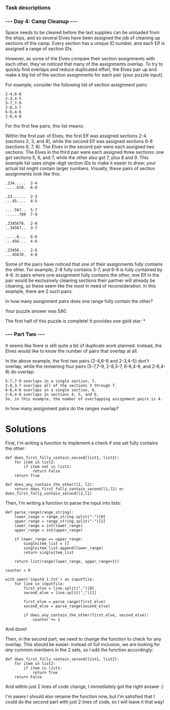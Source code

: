 ### Task descriptions

### --- Day 4: Camp Cleanup ---
Space needs to be cleared before the last supplies can be unloaded from the ships, and so several Elves have been assigned the job of cleaning up sections of the camp. Every section has a unique ID number, and each Elf is assigned a range of section IDs.

However, as some of the Elves compare their section assignments with each other, they've noticed that many of the assignments overlap. To try to quickly find overlaps and reduce duplicated effort, the Elves pair up and make a big list of the section assignments for each pair (your puzzle input).

For example, consider the following list of section assignment pairs:
```
2-4,6-8
2-3,4-5
5-7,7-9
2-8,3-7
6-6,4-6
2-6,4-8
```
For the first few pairs, this list means:

Within the first pair of Elves, the first Elf was assigned sections 2-4 (sections 2, 3, and 4), while the second Elf was assigned sections 6-8 (sections 6, 7, 8).
The Elves in the second pair were each assigned two sections.
The Elves in the third pair were each assigned three sections: one got sections 5, 6, and 7, while the other also got 7, plus 8 and 9.
This example list uses single-digit section IDs to make it easier to draw; your actual list might contain larger numbers. Visually, these pairs of section assignments look like this:
```
.234.....  2-4
.....678.  6-8

.23......  2-3
...45....  4-5

....567..  5-7
......789  7-9

.2345678.  2-8
..34567..  3-7

.....6...  6-6
...456...  4-6

.23456...  2-6
...45678.  4-8
```
Some of the pairs have noticed that one of their assignments fully contains the other. For example, 2-8 fully contains 3-7, and 6-6 is fully contained by 4-6. In pairs where one assignment fully contains the other, one Elf in the pair would be exclusively cleaning sections their partner will already be cleaning, so these seem like the most in need of reconsideration. In this example, there are 2 such pairs.

In how many assignment pairs does one range fully contain the other?

Your puzzle answer was 580.

The first half of this puzzle is complete! It provides one gold star: *

### --- Part Two ---
It seems like there is still quite a bit of duplicate work planned. Instead, the Elves would like to know the number of pairs that overlap at all.

In the above example, the first two pairs (2-4,6-8 and 2-3,4-5) don't overlap, while the remaining four pairs (5-7,7-9, 2-8,3-7, 6-6,4-6, and 2-6,4-8) do overlap:
```
5-7,7-9 overlaps in a single section, 7.
2-8,3-7 overlaps all of the sections 3 through 7.
6-6,4-6 overlaps in a single section, 6.
2-6,4-8 overlaps in sections 4, 5, and 6.
So, in this example, the number of overlapping assignment pairs is 4.
```
In how many assignment pairs do the ranges overlap?

# Solutions

First, I'm writing a function to implement a check if one set fully contains the other:

```
def does_first_fully_contain_second(list1, list2):
    for item in list2:
        if item not in list1:
            return False
    return True
        
def does_any_contain_the_other(l1, l2):
    return does_first_fully_contain_second(l1,l2) or does_first_fully_contain_second(l2,l1)
```

Then, I'm writing a function to parse the input into lists:

```
def parse_range(range_string):
    lower_range = range_string.split("-")[0]
    upper_range = range_string.split("-")[1]
    lower_range = int(lower_range)
    upper_range = int(upper_range)
    
    if lower_range == upper_range:
        singleitem_list = []
        singleitem_list.append(lower_range)
        return singleitem_list
    
    return list(range(lower_range, upper_range+1))

counter = 0

with open('input4_1.txt') as inputfile:
    for line in inputfile:
        first_elve = line.split(",")[0]
        second_elve = line.split(",")[1]
        
        first_elve = parse_range(first_elve)
        second_elve = parse_range(second_elve)
        
        if does_any_contain_the_other(first_elve, second_elve):
            counter += 1
```

And done!

Then, in the second part, we need to change the function to check for any overlap. This should be easier: instead of full inclusion, we are looking for *any* common members in the 2 sets, so I edit the function accordingly:

```
def does_first_fully_contain_second(list1, list2):
    for item in list2:
        if item in list1:
            return True
    return False
```

And within just 2 lines of code change, I immediately got the right answer :)

I'm aware I should also rename the function now, but I'm satisfied that I could do the second part with just 2 lines of code, so I will leave it that way!
